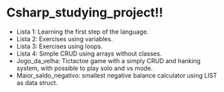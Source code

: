 # Csharp_studying_project!!

 - Lista 1: Learning the first step of the language.
 - Lista 2: Exercises using variables.
 - Lista 3: Exercises using loops.
 - Lista 4: Simple CRUD using arrays without classes.
 - Jogo_da_velha: Tictactoe game with a simply CRUD and hanking system, with possible to play solo and vs mode.
 - Maior_saldo_negativo: smallest negative balance calculator using LIST as data struct.
